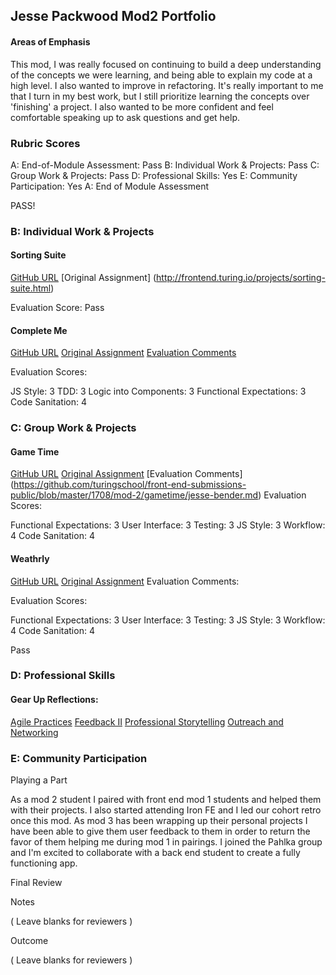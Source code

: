 ## Jesse Packwood Mod2 Portfolio
#### Areas of Emphasis

This mod, I was really focused on continuing to build a deep understanding of the concepts we were learning, and being able to explain my code at a high level. I also wanted to improve in refactoring. It's really important to me that I turn in my best work, but I still prioritize learning the concepts over 'finishing' a project. I also wanted to be more confident and feel comfortable speaking up to ask questions and get help.

### Rubric Scores

A: End-of-Module Assessment: Pass
B: Individual Work & Projects: Pass
C: Group Work & Projects: Pass
D: Professional Skills: Yes
E: Community Participation: Yes
A: End of Module Assessment

PASS!

### B: Individual Work & Projects

#### Sorting Suite

[GitHub URL](https://github.com/Jessewood/sorting-suite)
[Original Assignment] (http://frontend.turing.io/projects/sorting-suite.html)

Evaluation Score: Pass

#### Complete Me

[GitHub URL](https://github.com/Jessewood/jp-complete-me)
[Original Assignment](http://frontend.turing.io/projects/complete-me.html)
[Evaluation Comments](https://github.com/turingschool/front-end-submissions-public/blob/master/1708/mod-2/completeMe/jesse.md)

Evaluation Scores:

JS Style: 3
TDD: 3
Logic into Components: 3
Functional Expectations: 3
Code Sanitation: 4

### C: Group Work & Projects

#### Game Time

[GitHub URL](https://github.com/j25bender/game-time)
[Original Assignment](http://frontend.turing.io/projects/game-time.html)
[Evaluation Comments] (https://github.com/turingschool/front-end-submissions-public/blob/master/1708/mod-2/gametime/jesse-bender.md)
Evaluation Scores:

Functional Expectations: 3
User Interface: 3
Testing: 3
JS Style: 3
Workflow: 4
Code Sanitation: 4

#### Weathrly

[GitHub URL](https://github.com/Jessewood/weathrly)
[Original Assignment](http://frontend.turing.io/projects/weathrly.html)
Evaluation Comments:

Evaluation Scores:

Functional Expectations: 3
User Interface: 3
Testing: 3
JS Style: 3
Workflow: 4
Code Sanitation: 4

Pass
### D: Professional Skills

#### Gear Up Reflections:

[Agile Practices](https://gist.github.com/Jessewood/5fd04ba54a1944600a1a2e4fa020f29c)
[Feedback II](https://gist.github.com/Jessewood/730c301cf73cf318c654f7c96365b47e)
[Professional Storytelling](https://gist.github.com/Jessewood/887324f9b57b6bcded60b8c4f9bc7f6c)
[Outreach and Networking](https://gist.github.com/Jessewood/9ef5ccecd233b0128352c89693c467f0)

### E: Community Participation

Playing a Part

As a mod 2 student I paired with front end mod 1 students and helped them with their projects. I also started attending Iron FE and I led our cohort retro once this mod. As mod 3 has been wrapping up their personal projects I have been able to give them user feedback to them in order to return the favor of them helping me during mod 1 in pairings. I joined the Pahlka group and I'm excited to collaborate with a back end student to create a fully functioning app.

Final Review

Notes

( Leave blanks for reviewers )

Outcome

( Leave blanks for reviewers )
